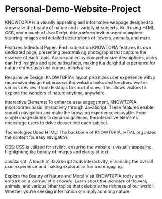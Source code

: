 # Personal-Demo-Website-Project
KNOWTOPIA is a visually appealing and informative webpage designed to showcase the beauty of nature and a variety of subjects. Built using HTML, CSS, and a touch of JavaScript, this platform invites users to explore stunning images and detailed descriptions of flowers, animals, and more.

Features
Individual Pages: Each subject on KNOWTOPIA features its own dedicated page, presenting breathtaking photographs that capture the essence of each topic. Accompanied by comprehensive descriptions, users can find insights and fascinating facts, making it a delightful experience for nature enthusiasts and curious minds alike.

Responsive Design: KNOWTOPIA’s layout prioritizes user experience with a responsive design that ensures the website looks and functions well on various devices, from desktops to smartphones. This allows visitors to explore the wonders of nature anytime, anywhere.

Interactive Elements: To enhance user engagement, KNOWTOPIA incorporates basic interactivity through JavaScript. These features enable smooth navigation and make the browsing experience enjoyable. From simple image sliders to dynamic galleries, the interactive elements encourage users to delve deeper into each subject.

Technologies Used
HTML: The backbone of KNOWTOPIA, HTML organizes the content for easy navigation.

CSS: CSS is utilized for styling, ensuring the website is visually appealing, highlighting the beauty of images and clarity of text.

JavaScript: A touch of JavaScript adds interactivity, enhancing the overall user experience and making exploration fun and engaging.

Explore the Beauty of Nature and More!
Visit KNOWTOPIA today and embark on a journey of discovery. Learn about the wonders of flowers, animals, and various other topics that celebrate the richness of our world! Whether you're seeking information or simply admiring nature.
